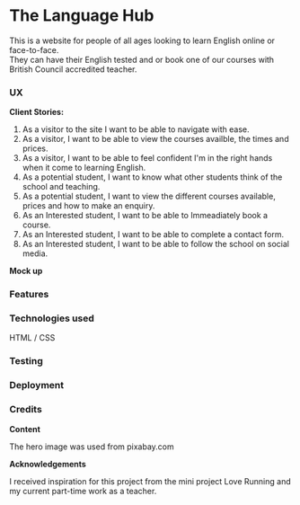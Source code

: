 # The Language Hub 

This is a website for people of all ages looking to learn English online or face-to-face.  
They can have their English tested and or book one of our courses with British Council accredited teacher. 


### UX


**Client Stories:**

1. As a visitor to the site I want to be able to navigate with ease.
2. As a visitor, I want to be able to view the courses availble, the times and prices. 
3. As a visitor, I want to be able to feel confident I'm in the right hands when it come to learning English.
4. As a potential student, I want to know what other students think of the school and teaching. 
5. As a potential student, I want to view the different courses available, prices and how to make an enquiry. 
6. As an Interested student, I want to be able to Immeadiately book a course. 
7. As an Interested student, I want to be able to complete a contact form. 
8. As an Interested student, I want to be able to follow the school on social media. 

**Mock up**

### Features


### Technologies used

HTML / CSS

### Testing 

### Deployment 

### Credits

**Content** 

The hero image was used from pixabay.com

**Acknowledgements**

I received inspiration for this project from the mini project Love Running and my current part-time work as a teacher. 